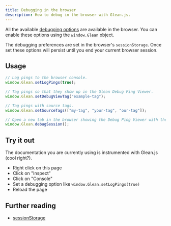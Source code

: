 ```yaml
---
title: Debugging in the browser
description: How to debug in the browser with Glean.js.
---
```


All the available [debugging options](/glean.js/debugging/options) are available in the browser. You can
enable these options using the `window.Glean` object.

The debugging preferences are set in the browser's `sessionStorage`. Once set
these options will persist until you end your current browser session.

## Usage

```js
// Log pings to the browser console.
window.Glean.setLogPings(true);

// Tag pings so that they show up in the Glean Debug Ping Viewer.
window.Glean.setDebugViewTag("example-tag");

// Tag pings with source tags.
window.Glean.setSourceTags(["my-tag", "your-tag", "our-tag"]);

// Open a new tab in the browser showing the Debug Ping Viewer with the active session in focus.
window.Glean.debugSession();
```

## Try it out
The documentation you are currently using is instrumented with
Glean.js (cool right?).

- Right click on this page
- Click on "Inspect"
- Click on "Console"
- Set a debugging option like `window.Glean.setLogPings(true)`
- Reload the page

## Further reading

- <a href="https://developer.mozilla.org/en-US/docs/Web/API/Window/sessionStorage" target="_blank">sessionStorage</a>

